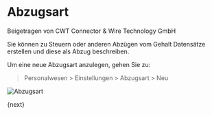 # Abzugsart
<span class="text-muted contributed-by">Beigetragen von CWT Connector & Wire Technology GmbH</span>

Sie können zu Steuern oder anderen Abzügen vom Gehalt Datensätze erstellen und diese als Abzug beschreiben.

Um eine neue Abzugsart anzulegen, gehen Sie zu:

> Personalwesen > Einstellungen > Abzugsart > Neu

<img class="screenshot" alt="Abzugsart" src="/docs/assets/img/human-resources/deduction-type.png">

{next}

